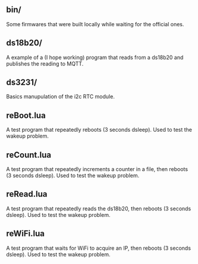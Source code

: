 bin/
----

Some firmwares that were built locally while waiting for the official ones.

ds18b20/
--------

A example of a (I hope working) program that reads from a ds18b20 and publishes the reading to MQTT.

ds3231/
-------

Basics manupulation of the i2c RTC module.

reBoot.lua
----------

A test program that repeatedly reboots (3 seconds dsleep). Used to test the wakeup problem.

reCount.lua
-----------

A test program that repeatedly increments a counter in a file, then reboots (3 seconds dsleep). Used to test the wakeup problem.

reRead.lua
----------

A test program that repeatedly reads the ds18b20, then reboots (3 seconds dsleep). Used to test the wakeup problem.

reWiFi.lua
----------

A test program that waits for WiFi to acquire an IP, then reboots (3 seconds dsleep). Used to test the wakeup problem.
